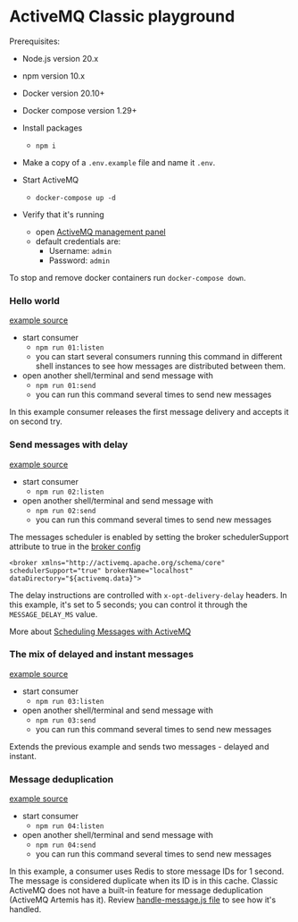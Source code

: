 # ActiveMQ Classic playground

Prerequisites:
- Node.js version 20.x
- npm version 10.x
- Docker version 20.10+
- Docker compose version 1.29+

- Install packages 
  - `npm i`
- Make a copy of a `.env.example` file and name it `.env`. 
- Start ActiveMQ
  - `docker-compose up -d`
- Verify that it's running
  - open [ActiveMQ management panel](http://localhost:8161)
  - default credentials are:
    - Username: `admin`
    - Password: `admin`

To stop and remove docker containers run `docker-compose down`.

### Hello world

[example source](./examples/amqp/01-hello-world/)

- start consumer
  - `npm run 01:listen`
  - you can start several consumers running this command in different shell instances to see how messages are distributed between them.
- open another shell/terminal and send message with
  - `npm run 01:send`
  - you can run this command several times to send new messages

In this example consumer releases the first message delivery and accepts it on second try. 

### Send messages with delay

[example source](./examples/amqp/02-messages-with-delay/)

- start consumer
  - `npm run 02:listen`
- open another shell/terminal and send message with
  - `npm run 02:send`
  - you can run this command several times to send new messages

The messages scheduler is enabled by setting the broker schedulerSupport attribute to true in the [broker config](./broker.config.xml)
```
<broker xmlns="http://activemq.apache.org/schema/core" schedulerSupport="true" brokerName="localhost" dataDirectory="${activemq.data}">
```
The delay instructions are controlled with `x-opt-delivery-delay` headers. In this example, it's set to 5 seconds; you can control it through the `MESSAGE_DELAY_MS` value.

More about [Scheduling Messages with ActiveMQ](https://activemq.apache.org/components/classic/documentation/delay-and-schedule-message-delivery)

### The mix of delayed and instant messages

[example source](./examples/amqp/03-mixed-delayed-and-not/)

- start consumer
  - `npm run 03:listen`
- open another shell/terminal and send message with
  - `npm run 03:send`
  - you can run this command several times to send new messages

Extends the previous example and sends two messages - delayed and instant.

### Message deduplication

[example source]('./examples/amqp/04-messages-deduplication/)

- start consumer
  - `npm run 04:listen`
- open another shell/terminal and send message with
  - `npm run 04:send`
  - you can run this command several times to send new messages

In this example, a consumer uses Redis to store message IDs for 1 second. The message is considered duplicate when its ID is in this cache. Classic ActiveMQ does not have a built-in feature for message deduplication (ActiveMQ Artemis has it).
Review [handle-message.js file](./examples/amqp/04-messages-deduplication/handle-message.js) to see how it's handled.
